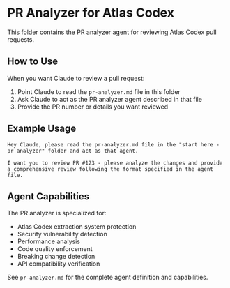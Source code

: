 # PR Analyzer for Atlas Codex

This folder contains the PR analyzer agent for reviewing Atlas Codex pull requests.

## How to Use

When you want Claude to review a pull request:

1. Point Claude to read the `pr-analyzer.md` file in this folder
2. Ask Claude to act as the PR analyzer agent described in that file
3. Provide the PR number or details you want reviewed

## Example Usage

```
Hey Claude, please read the pr-analyzer.md file in the "start here - pr analyzer" folder and act as that agent. 

I want you to review PR #123 - please analyze the changes and provide a comprehensive review following the format specified in the agent file.
```

## Agent Capabilities

The PR analyzer is specialized for:
- Atlas Codex extraction system protection
- Security vulnerability detection
- Performance analysis
- Code quality enforcement
- Breaking change detection
- API compatibility verification

See `pr-analyzer.md` for the complete agent definition and capabilities.